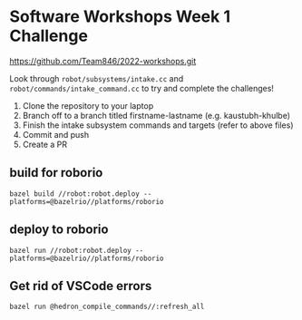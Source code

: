# Software Workshops Week 1 Challenge

https://github.com/Team846/2022-workshops.git

Look through `robot/subsystems/intake.cc` and `robot/commands/intake_command.cc` to try and complete the challenges!

1. Clone the repository to your laptop
2. Branch off to a branch titled firstname-lastname (e.g. kaustubh-khulbe)
3. Finish the intake subsystem commands and targets (refer to above files)
4. Commit and push
5. Create a PR

## build for roborio

`bazel build //robot:robot.deploy --platforms=@bazelrio//platforms/roborio`

## deploy to roborio

`bazel run //robot:robot.deploy --platforms=@bazelrio//platforms/roborio`

## Get rid of VSCode errors
`bazel run @hedron_compile_commands//:refresh_all`
